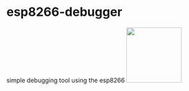 # esp8266-debugger
simple debugging tool using the esp8266
<img src="/pics/pwm test.jgp" width="128" />
